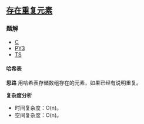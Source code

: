 ## [存在重复元素](https://leetcode.cn/problems/contains-duplicate/)

### 题解
+ [C](../../c/256/217.c)
+ [PY3](../../py3/256/217.py)
+ [TS](../../ts/256/217.ts)

#### 哈希表
**思路**
用哈希表存储数组存在的元素，如果已经有说明重复。

**复杂度分析**
+ 时间复杂度：O(n)。
+ 空间复杂度：O(n)。